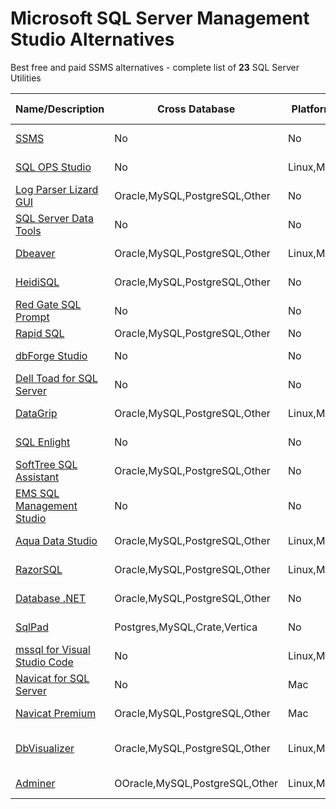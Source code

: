 # Microsoft SQL Server Management Studio Alternatives
Best free and paid SSMS alternatives - complete list of **23** SQL Server Utilities


| Name/Description                                                 | Cross Database                | Platform  | Official/Download page                      | Release    | Author                | License    | Free version   | Price |
|------------------------------------------------------------------|-------------------------------|-----------|---------------------------------------------|------------|-----------------------|------------|----------------|------:|
| [SSMS](#ssms)                                                    | No                            | No        | [SSMS]                                      | 2018-05-09 | Microsoft             |            | Yes            | No    |
| [SQL OPS Studio](#sos)                                           | No                            | Linux,Mac | [SQL OPS Studio]                            | 2017-11-15 | Microsoft             |            | Yes            | No    |
| [Log Parser Lizard GUI](#log-parser-lizard-gui)                  | Oracle,MySQL,PostgreSQL,Other | No        | [Log Parser Lizard GUI]                     | 2017-06-01 | Lizard Labs           |            | Yes            | $59   |
| [SQL Server Data Tools](#ssdt)                                   | No                            | No        | [SQL Server Data Tools]                     | 2018-04-10 | Microsoft             |            | Yes            | No    |
| [Dbeaver](#dbeaver)                                              | Oracle,MySQL,PostgreSQL,Other | Linux,Mac | [Dbeaver]                                   | 2018-05-13 | Open Source           |            | Yes            | No    |
| [HeidiSQL](#heidisql)                                            | Oracle,MySQL,PostgreSQL,Other | No        | [HeidiSQL]                                  | 2017-12-19 | Open Source           |            | Yes            | No    |
| [Red Gate SQL Prompt](#red-gate-sql-prompt)                      | No                            | No        | [Red Gate SQL Prompt]                       | 2016-04-28 | Red Gate              |            | No             |  $369 |
| [Rapid SQL](#rapid-sql)                                          | Oracle,MySQL,PostgreSQL,Other | No        | [Rapid SQL]                                 | ?          | Idera                 |            | No             |  $710 |
| [dbForge Studio](#dbforge-studio)                                | No                            | No        | [dbForge Studio]                            | 2017-03-12 | Devart                | Shareware  | Yes            |  $250 |
| [Dell Toad for SQL Server](#dell-toad-for-sql-server)            | No                            | No        | [Dell Toad for SQL Server]                  | 2015-05-12 | Dell                  |            | No             | ?     |
| [DataGrip](#datagrip)                                            | Oracle,MySQL,PostgreSQL,Other | Linux,Mac | [DataGrip]                                  | 2017-02-21 | Jet Brains            |            | No             |   $89 |
| [SQL Enlight](#sql-enlight)                                      | No                            | No        | [SQL Enlight]                               | 2016-04-25 | UbitSoft              |            | No             |  $295 |
| [SoftTree SQL Assistant](#softtree-sql-assistant)                | Oracle,MySQL,PostgreSQL,Other | No        | [SoftTree SQL Assistant]                    | 2017-12-17 | SoftTree              |            | No             |  $215 |
| [EMS SQL Management Studio](#ems-management-studio)              | No                            | No        | [EMS SQL Management Studio]                 | 2016-05-26 | EMS                   |            | No             |  $257 |
| [Aqua Data Studio](#aqua-data-studio)                            | Oracle,MySQL,PostgreSQL,Other | Linux,Mac | [Aqua Data Studio]                          | 2016-07-06 | AquaFold              |            | No             |  $499 |
| [RazorSQL](#razorsql)                                            | Oracle,MySQL,PostgreSQL,Other | Linux,Mac | [RazorSQL]                                  | 2016-09-29 | Richardson Software   |            | No             |  $100 |
| [Database .NET](#database-net)                                   | Oracle,MySQL,PostgreSQL,Other | No        | [Database .NET]                             | 2017-01-13 | fish's dotNET         |            | Non-commercial |   $69 |
| [SqlPad](#sqlpad)                                                | Postgres,MySQL,Crate,Vertica  | No        | [SqlPad]                                    | ?          | Rickbergfalk          |            | Open Source    | No    |
| [mssql for Visual Studio Code](#mssql-for-vs-code)               | No                            | Linux,Mac | [mssql for Visual Studio Code]              | 2017-05-02 | Microsoft             |            | Open Source    | No    |
| [Navicat for SQL Server](#navicat-for-sql-server)                | No                            | Mac       | [Navicat for SQL Server]                    | 2017-06-14 | PremiumSoft           |            | No             |  $699 |
| [Navicat Premium](#navicat-premium)                              | Oracle,MySQL,PostgreSQL,Other | Mac       | [Navicat Premium]                           | 2017-06-14 | PremiumSoft           |            | No             | $1299 |
| [DbVisualizer](#dbvisualizer)                                    | Oracle,MySQL,PostgreSQL,Other | Linux,Mac | [DbVisualizer]                              | 2017-11-16 | DbVis Software AB.    |            | Yes            |  $197 |
| [Adminer](#adminer)                                              | OOracle,MySQL,PostgreSQL,Other| Linux,Mac | [Adminer]                                   | 2018-02-20 | Jakub Vrána           | [Apache]   | Open Source    | No    |

[SSMS]:https://docs.microsoft.com/en-us/sql/ssms/download-sql-server-management-studio-ssms
[SQL OPS Studio]:https://github.com/Microsoft/sqlopsstudio
[Log Parser Lizard GUI]:http://lizard-labs.com/log_parser_lizard.aspx
[SQL Server Data Tools]:https://docs.microsoft.com/en-us/sql/ssdt/download-sql-server-data-tools-ssdt
[Dbeaver]:http://dbeaver.jkiss.org/
[HeidiSQL]:http://www.heidisql.com
[Red Gate SQL Prompt]:http://www.red-gate.com/products/sql-development/sql-prompt/

[LGPL-3.0]:http://www.gnu.org/licenses/lgpl-3.0.txt
[MIT]:https://opensource.org/licenses/MIT
[Apache]:http://www.apache.org/licenses/
